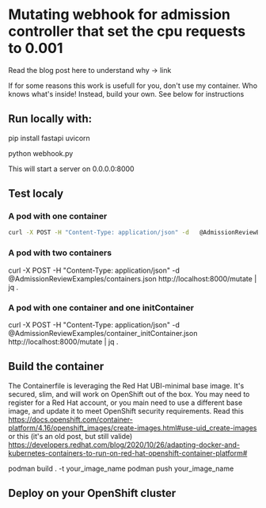 # Mutating webhook for admission controller that set the cpu requests to 0.001

Read the blog post here to understand why -> link

If for some reasons this work is usefull for you, don't use my container. Who knows what's inside!
Instead, build your own. See below for instructions

## Run locally with:

pip install fastapi uvicorn

python webhook.py

This will start a server on 0.0.0.0:8000

## Test localy

### A pod with one container

```bash
curl -X POST -H "Content-Type: application/json" -d   @AdmissionReviewExamples/container.json http://localhost:8000/mutate | jq .
```

### A pod with two containers
curl -X POST -H "Content-Type: application/json" -d   @AdmissionReviewExamples/containers.json http://localhost:8000/mutate | jq .

### A pod with one container and one initContainer

curl -X POST -H "Content-Type: application/json" -d   @AdmissionReviewExamples/container_initContainer.json http://localhost:8000/mutate | jq .



## Build the container

The Containerfile is leveraging the Red Hat UBI-minimal base image. It's secured, slim, and will work on OpenShift out of the box. You may need to register for a Red Hat account, or you main need to use a different base image, and update it to meet OpenShift security requirements. Read this https://docs.openshift.com/container-platform/4.16/openshift_images/create-images.html#use-uid_create-images or this (it's an old post, but still valide) https://developers.redhat.com/blog/2020/10/26/adapting-docker-and-kubernetes-containers-to-run-on-red-hat-openshift-container-platform#

podman build . -t your_image_name
podman push your_image_name


## Deploy on your OpenShift cluster

